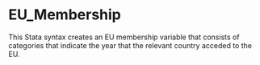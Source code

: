 # EU_Membership
This Stata syntax creates an EU membership variable that consists of categories that indicate the year that the relevant country acceded to the EU.

